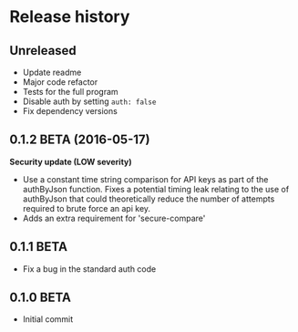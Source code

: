 # Release history

## Unreleased

+ Update readme
+ Major code refactor
+ Tests for the full program
+ Disable auth by setting ```auth: false```
+ Fix dependency versions

## 0.1.2 BETA (2016-05-17)

**Security update (LOW severity)**

+ Use a constant time string comparison for API keys as part of the authByJson function. Fixes a potential timing leak relating to the use of authByJson that could theoretically reduce the number of attempts required to brute force an api key.
+ Adds an extra requirement for 'secure-compare'

## 0.1.1 BETA

+ Fix a bug in the standard auth code

## 0.1.0 BETA

+ Initial commit